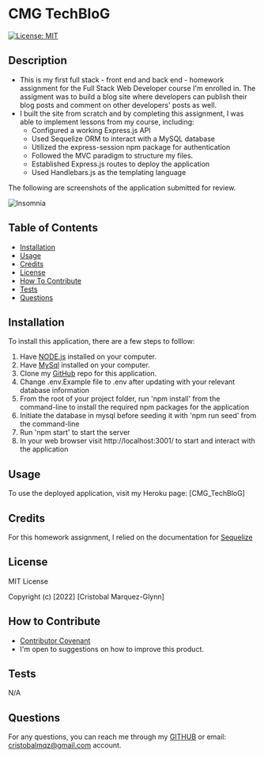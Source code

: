 # CMG TechBloG
  [![License: MIT](https://img.shields.io/badge/License-MIT-yellow.svg)](https://opensource.org/licenses/MIT)

  ## Description
  
  - This is my first full stack - front end and back end - homework assignment for the Full Stack Web Developer course I'm enrolled in. The assigment was to build a blog site where developers can publish their blog posts and comment on other developers' posts as well.
  - I built the site from scratch and by completing this assignment, I was able to implement lessons from my course, including:
    - Configured a working Express.js API
    - Used Sequelize ORM to interact with a MySQL database
    - Utilized the express-session npm package for authentication
    - Followed the MVC paradigm to structure my files.
    - Established Express.js routes to deploy the application
    - Used Handlebars.js as the templating language
    
  The following are screenshots of the application submitted for review.  

  ![Insomnia](./assets/screenshot.JPG)  
   
   
  ## Table of Contents
   
  - [Installation](#installation)
  - [Usage](#usage)
  - [Credits](#credits)
  - [License](#license)
  - [How To Contribute](#how_to_contribute)
  - [Tests](#tests)
  - [Questions](#questions)
  
  ## Installation
  
  To install this application, there are a few steps to folllow:
  1) Have [NODE.js](https://nodejs.org/en/download/) installed on your computer. 
  2) Have [MySql](https://www.mysql.com/downloads/) installed on your computer.
  3) Clone my [GitHub](https://github.com/CM-GDev/CMG_TECH_BLOG) repo for this application.
  4) Change .env.Example file to .env after updating with your relevant database information 
  5) From the root of your project folder, run 'npm install' from the command-line to install the required npm packages for the application
  6) Initiate the database in mysql before seeding it with 'npm run seed' from the command-line
  7) Run 'npm start' to start the server
  8) In your web browser visit http://localhost:3001/ to start and interact with the application
  
  ## Usage
  
  To use the deployed application, visit my Heroku page: [CMG_TechBloG] 
    
  ## Credits

  For this homework assignment, I relied on the documentation for [Sequelize](https://sequelize.org/docs/v6/category/core-concepts/)  
  
  ## License
  
  MIT License

  Copyright (c) [2022] [Cristobal Marquez-Glynn]
  
  ## How to Contribute
  
  - [Contributor Covenant](https://www.contributor-covenant.org/) 
  - I'm open to suggestions on how to improve this product.
  
  ## Tests
  
  N/A
  
  ## Questions
   
  For any questions, you can reach me through my [GITHUB](https://github.com/CM-GDev) or email: cristobalmqz@gmail.com account. 
